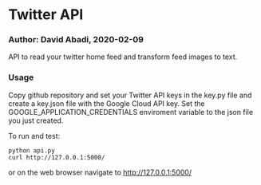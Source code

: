# Twitter API

### Author: David Abadi, 2020-02-09

API to read your twitter home feed and transform feed images to text.

### Usage

Copy github repository and set your Twitter API keys in the key.py file and create a key.json file with the Google Cloud API key. Set the GOOGLE_APPLICATION_CREDENTIALS enviroment variable to the json file you just created.

To run and test:

```
python api.py
curl http://127.0.0.1:5000/
```

or on the web browser navigate to http://127.0.0.1:5000/